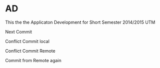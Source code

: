 # AD
This the the Applicaton Development for Short Semester 2014/2015 UTM

Next Commit

Conflict Commit local

Conflict Commit Remote

Commit from Remote again
